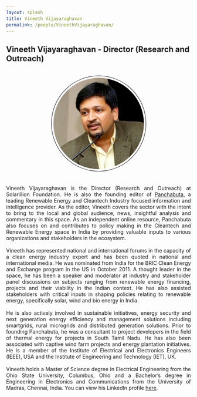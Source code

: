 ```yaml
---
layout: splash
title: Vineeth Vijayaraghavan
permalink: /people/VineethVijayaraghavan/
---
```

## Vineeth Vijayaraghavan - Director (Research and Outreach)
<br>
<center><img src="/assets/images/headshots/VineethVijayaraghavan.png" alt="Vineeth Vijayaraghavan" style="border-radius: 50%; padding: 5px; border: 1px solid #000"></center>
<br><br>
<div style="text-align: justify">
Vineeth Vijayaraghavan is the Director (Research and Outreach) at Solarillion Foundation. He is also the founding editor of <a href="http://panchabuta.com">Panchabuta</a>, a leading Renewable Energy and Cleantech Industry focused information and intelligence provider. As the editor, Vineeth covers the sector with the intent to bring to the local and global audience, news, insightful analysis and commentary in this space. As an independent online resource, Panchabuta also focuses on and contributes to policy making in the Cleantech and Renewable Energy space in India by providing valuable inputs to various organizations and stakeholders in the ecosystem.
<br><br>
Vineeth has represented national and international forums in the capacity of a clean energy industry expert and has been quoted in national and international media. He was nominated from India for the BRIC Clean Energy and Exchange program in the US in October 2011. A thought leader in the space, he has been a speaker and moderator at industry and stakeholder panel discussions on subjects ranging from renewable energy financing, projects and their viability in the Indian context. He has also assisted stakeholders with critical inputs in shaping policies relating to renewable energy, specifically solar, wind and bio energy in India.
<br><br>
He is also actively involved in sustainable initiatives, energy security and next generation energy efficiency and management solutions including smartgrids, rural microgrids and distributed generation solutions. Prior to founding Panchabuta, he was a consultant to project developers in the field of thermal energy for projects in South Tamil Nadu. He has also been associated with captive wind farm projects and energy plantation initiatives. He is a member of the Institute of Electrical and Electronics Engineers (IEEE), USA and the Institute of Engineering and Technology (IET), UK.
<br><br>
Vineeth holds a Master of Science degree in Electrical Engineering from the Ohio State University, Columbus, Ohio and a Bachelor’s degree in Engineering in Electronics and Communications from the University of Madras, Chennai, India. You can view his LinkedIn profile <a href="https://linkedin.com/in/vineethv">here</a>.
<br><br>
</div>
